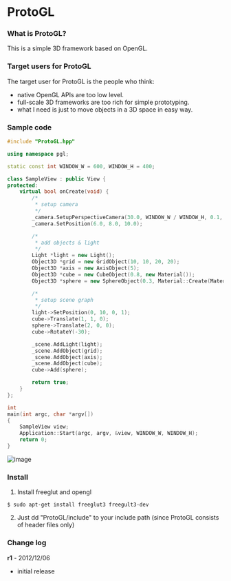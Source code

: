 ProtoGL
=======

### What is ProtoGL? ###

This is a simple 3D framework based on OpenGL.


### Target users for ProtoGL ###

The target user for ProtoGL is the people who think:
- native OpenGL APIs are too low level.
- full-scale 3D frameworks are too rich for simple prototyping.
- what I need is just to move objects in a 3D space in easy way.


### Sample code ###

```c++
#include "ProtoGL.hpp"

using namespace pgl;

static const int WINDOW_W = 600, WINDOW_H = 400;

class SampleView : public View {
protected:
    virtual bool onCreate(void) {
        /*
         * setup camera
         */
        _camera.SetupPerspectiveCamera(30.0, WINDOW_W / WINDOW_H, 0.1, 100);
        _camera.SetPosition(6.0, 8.0, 10.0);

        /*
         * add objects & light
         */
        Light *light = new Light();
        Object3D *grid = new GridObject(10, 10, 20, 20);
        Object3D *axis = new AxisObject(5);
        Object3D *cube = new CubeObject(0.8, new Material());
        Object3D *sphere = new SphereObject(0.3, Material::Create(Material::RUBY));

        /*
         * setup scene graph
         */
        light->SetPosition(0, 10, 0, 1);
        cube->Translate(1, 1, 0);
        sphere->Translate(2, 0, 0);
        cube->RotateY(-30);

        _scene.AddLight(light);
        _scene.AddObject(grid);
        _scene.AddObject(axis);
        _scene.AddObject(cube);
        cube->Add(sphere);

        return true;
    }
};

int
main(int argc, char *argv[])
{
    SampleView view;
    Application::Start(argc, argv, &view, WINDOW_W, WINDOW_H);
    return 0;
}
```

![image](https://raw.github.com/mochizukid/ProtoGL/master/doc/screenshot.png)

  

### Install ###

1. Install freeglut and opengl
```shell
$ sudo apt-get install freeglut3 freegult3-dev
```

2. Just dd "ProtoGL/include" to your include path (since ProtoGL consists of header files only)


### Change log ###

**r1** - 2012/12/06

* initial release
